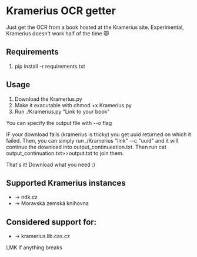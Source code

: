 # Kramerius OCR getter

Just get the OCR from a book hosted at the Kramerius site. Experimental, Kramerius doesn't work half of the time 😿

## Requirements

1. pip install -r requirements.txt

## Usage

1. Download the Kramerius.py
2. Make it exacutable with chmod +x Kramerius.py
3. Run ./Kramerius.py "Link to your book"

You can specify the output file with --o flag

IF your download fails (kramerius is tricky) you get uuid returned on which it failed. Then, you can simply run ./Kramerius "link" --c "uuid" and it will continue the download into output_continueation.txt. Then run cat output_continuation.txt>>output.txt to join them.

That's it! Download what you need :)


## Supported Kramerius instances
* -> ndk.cz
* -> Moravská zemská knihovna
## Considered support for:
* -> kramerius.lib.cas.cz


LMK if anything breaks
